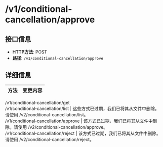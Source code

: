 # /v1/conditional-cancellation/approve

## 接口信息

- **HTTP方法**: POST
- **路径**: `/v1/conditional-cancellation/approve`

## 详细信息

方法 | 变更内容  
---|---  
/v1/conditional-cancellation/get  
/v1/conditional-cancellation/list | 这些方式已过期，我们已将其从文件中删除。请使用 /v2/conditional-cancellation/list。  
/v1/conditional-cancellation/approve | 该方式已过期，我们已将其从文件中删除。请使用 /v2/conditional-cancellation/approve。  
/v1/conditional-cancellation/reject | 该方式已过期，我们已将其从文件中删除。请使用 /v2/conditional-cancellation/reject。
